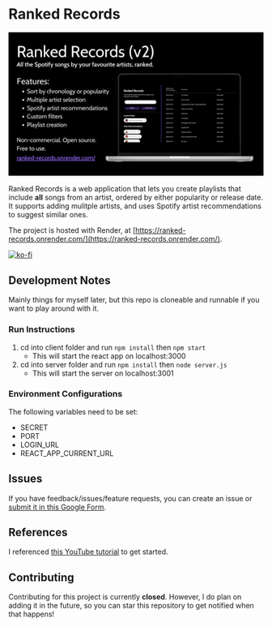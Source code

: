 # Ranked Records

![Ranked Records](RRDesk.png)

Ranked Records is a web application that lets you create playlists that include **all** songs from an artist, ordered by either popularity or release date. It supports adding mulitple artists, and uses Spotify artist recommendations to suggest similar ones.

The project is hosted with Render, at [https://ranked-records.onrender.com/](https://ranked-records.onrender.com/). 

[![ko-fi](https://ko-fi.com/img/githubbutton_sm.svg)](https://ko-fi.com/D1D8OI6CH)

## Development Notes
Mainly things for myself later, but this repo is cloneable and runnable if you want to play around with it.

### Run Instructions
1. cd into client folder and run `npm install` then `npm start`
   - This will start the react app on localhost:3000
2. cd into server folder and run `npm install` then `node server.js`
   - This will start the server on localhost:3001

### Environment Configurations
The following variables need to be set:
- SECRET
- PORT
- LOGIN_URL
- REACT_APP_CURRENT_URL

## Issues
If you have feedback/issues/feature requests, you can create an issue or [submit it in this Google Form](https://docs.google.com/forms/d/e/1FAIpQLSfuvloB2JpKfFJ1BMfxofnguX7seRUcm8TCa1O59jnErDJmzA/viewform).

## References
I referenced [this YouTube tutorial](https://www.youtube.com/watch?v=Xcet6msf3eE) to get started.

## Contributing
Contributing for this project is currently **closed**. However, I do plan on adding it in the future, so you can star this repository to get notified when that happens!
